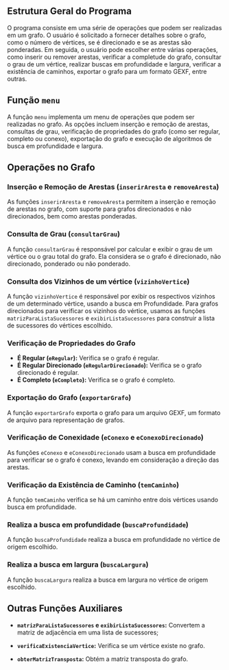 ## Estrutura Geral do Programa

O programa consiste em uma série de operações que podem ser realizadas em um grafo. O usuário é solicitado a fornecer detalhes sobre o grafo, como o número de vértices, se é direcionado e se as arestas são ponderadas. Em seguida, o usuário pode escolher entre várias operações, como inserir ou remover arestas, verificar a completude do grafo, consultar o grau de um vértice, realizar buscas em profundidade e largura, verificar a existência de caminhos, exportar o grafo para um formato GEXF, entre outras.

## Função `menu`

A função `menu` implementa um menu de operações que podem ser realizadas no grafo. As opções incluem inserção e remoção de arestas, consultas de grau, verificação de propriedades do grafo (como ser regular, completo ou conexo), exportação do grafo e execução de algoritmos de busca em profundidade e largura.

## Operações no Grafo

### Inserção e Remoção de Arestas (`inserirAresta` e `removeAresta`)

As funções `inserirAresta` e `removeAresta` permitem a inserção e remoção de arestas no grafo, com suporte para grafos direcionados e não direcionados, bem como arestas ponderadas.

### Consulta de Grau (`consultarGrau`)

A função `consultarGrau` é responsável por calcular e exibir o grau de um vértice ou o grau total do grafo. Ela considera se o grafo é direcionado, não direcionado, ponderado ou não ponderado.

### Consulta dos Vizinhos de um vértice (`vizinhoVertice`)

A função `vizinhoVertice` é responsável por exibir os respectivos vizinhos de um determinado vértice, usando a busca em Profundidade. Para grafos direcionados para verificar os vizinhos do vértice, usamos as funções `matrizParaListaSucessores` e `exibirListaSucessores` para construir a lista de sucessores do vértices escolhido.

### Verificação de Propriedades do Grafo

- **É Regular (`eRegular`):** Verifica se o grafo é regular.
- **É Regular Direcionado (`eRegularDirecionado`):** Verifica se o grafo direcionado é regular.
- **É Completo (`eCompleto`):** Verifica se o grafo é completo.

### Exportação do Grafo (`exportarGrafo`)

A função `exportarGrafo` exporta o grafo para um arquivo GEXF, um formato de arquivo para representação de grafos.

### Verificação de Conexidade (`eConexo` e `eConexoDirecionado`)

As funções `eConexo` e `eConexoDirecionado` usam a busca em profundidade para verificar se o grafo é conexo, levando em consideração a direção das arestas.

### Verificação da Existência de Caminho (`temCaminho`)

A função `temCaminho` verifica se há um caminho entre dois vértices usando busca em profundidade.

### Realiza a busca em profundidade (`buscaProfundidade`)

A função `buscaProfundidade` realiza a busca em profundidade no vértice de origem escolhido.

### Realiza a busca em largura (`buscaLargura`)

A função `buscaLargura` realiza a busca em largura no vértice de origem escolhido.


## Outras Funções Auxiliares

- **`matrizParaListaSucessores` e `exibirListaSucessores`:** Convertem a matriz de adjacência em uma lista de sucessores;

- **`verificaExistenciaVertice`:** Verifica se um vértice existe no grafo.

- **`obterMatrizTransposta`:** Obtém a matriz transposta do grafo.

